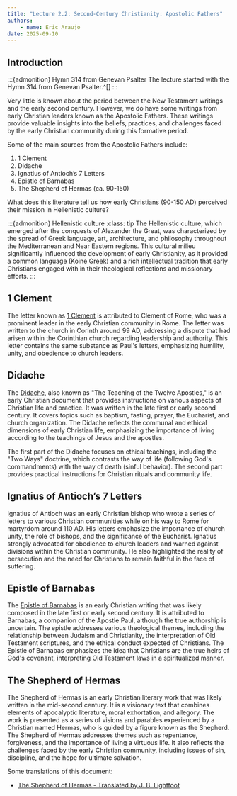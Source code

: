 ```yaml
---
title: "Lecture 2.2: Second-Century Christianity: Apostolic Fathers"
authors:
    - name: Eric Araujo
date: 2025-09-10
---
```


## Introduction

:::{admonition} Hymn 314 from Genevan Psalter
The lecture started with the Hymn 314 from Genevan Psalter.^[]
:::

Very little is known about the period between the New Testament writings and the early second century. However, we do have some writings from early Christian leaders known as the Apostolic Fathers. These writings provide valuable insights into the beliefs, practices, and challenges faced by the early Christian community during this formative period.

Some of the main sources from the Apostolic Fathers include:

1. 1 Clement
2. Didache
3. Ignatius of Antioch’s 7 Letters
4. Epistle of Barnabas
5. The Shepherd of Hermas (ca. 90-150)

What does this literature tell us how early Christians (90-150 AD) perceived their mission in Hellenistic culture?

:::{admonition} Hellenistic culture
:class: tip
The Hellenistic culture, which emerged after the conquests of Alexander the Great, was characterized by the spread of Greek language, art, architecture, and philosophy throughout the Mediterranean and Near Eastern regions. This cultural milieu significantly influenced the development of early Christianity, as it provided a common language (Koine Greek) and a rich intellectual tradition that early Christians engaged with in their theological reflections and missionary efforts.
:::

## 1 Clement

The letter known as [1 Clement](https://ccel.org/ccel/clement_rome/first_epistle_to_the_corinthians/anf01.ii.html) is attributed to Clement of Rome, who was a prominent leader in the early Christian community in Rome. The letter was written to the church in Corinth around 99 AD, addressing a dispute that had arisen within the Corinthian church regarding leadership and authority. This letter contains the same substance as Paul's letters, emphasizing humility, unity, and obedience to church leaders.

## Didache

The [Didache](https://www.ccel.org/ccel/richardson/fathers.viii.i.iii.html), also known as "The Teaching of the Twelve Apostles," is an early Christian document that provides instructions on various aspects of Christian life and practice. It was written in the late first or early second century. It covers topics such as baptism, fasting, prayer, the Eucharist, and church organization. The Didache reflects the communal and ethical dimensions of early Christian life, emphasizing the importance of living according to the teachings of Jesus and the apostles.

The first part of the Didache focuses on ethical teachings, including the "Two Ways" doctrine, which contrasts the way of life (following God's commandments) with the way of death (sinful behavior). The second part provides practical instructions for Christian rituals and community life.

## Ignatius of Antioch’s 7 Letters

Ignatius of Antioch was an early Christian bishop who wrote a series of letters to various Christian communities while on his way to Rome for martyrdom around 110 AD. His letters emphasize the importance of church unity, the role of bishops, and the significance of the Eucharist. Ignatius strongly advocated for obedience to church leaders and warned against divisions within the Christian community. He also highlighted the reality of persecution and the need for Christians to remain faithful in the face of suffering.

## Epistle of Barnabas

The [Epistle of Barnabas](https://ccel.org/ccel/schaff/anf01.vi.html) is an early Christian writing that was likely composed in the late first or early second century. It is attributed to Barnabas, a companion of the Apostle Paul, although the true authorship is uncertain. The epistle addresses various theological themes, including the relationship between Judaism and Christianity, the interpretation of Old Testament scriptures, and the ethical conduct expected of Christians. The Epistle of Barnabas emphasizes the idea that Christians are the true heirs of God's covenant, interpreting Old Testament laws in a spiritualized manner.

## The Shepherd of Hermas

The Shepherd of Hermas is an early Christian literary work that was likely written in the mid-second century. It is a visionary text that combines elements of apocalyptic literature, moral exhortation, and allegory. The work is presented as a series of visions and parables experienced by a Christian named Hermas, who is guided by a figure known as the Shepherd. The Shepherd of Hermas addresses themes such as repentance, forgiveness, and the importance of living a virtuous life. It also reflects the challenges faced by the early Christian community, including issues of sin, discipline, and the hope for ultimate salvation.

Some translations of this document:

- [The Shepherd of Hermas - Translated by J. B. Lightfoot](https://www.earlychristianwritings.com/text/shepherd-lightfoot.html)
